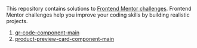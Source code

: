 This repository contains solutions to [Frontend Mentor challenges](https://www.frontendmentor.io/challenges). Frontend Mentor challenges help you improve your coding skills by building realistic projects.

1. [qr-code-component-main](https://www.frontendmentor.io/challenges/qr-code-component-iux_sIO_H)
2. [product-preview-card-component-main](https://www.frontendmentor.io/challenges/product-preview-card-component-GO7UmttRfa)
